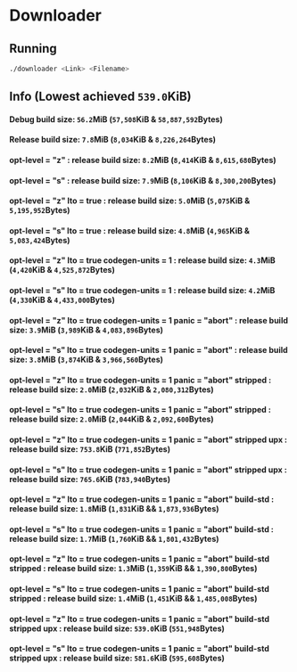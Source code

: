# Downloader
## Running
```bash
./downloader <Link> <Filename>
```
## Info (Lowest achieved `539.0`KiB)
#### Debug build size: `56.2`MiB (`57,508`KiB & `58,887,592`Bytes)
#### Release build size: `7.8`MiB (`8,034`KiB & `8,226,264`Bytes) 
#### opt-level = "z" : release build size: `8.2`MiB (`8,414`KiB & `8,615,680`Bytes)
#### opt-level = "s" : release build size: `7.9`MiB (`8,106`KiB & `8,300,200`Bytes)
#### opt-level = "z" lto = true : release build size: `5.0`MiB (`5,075`KiB & `5,195,952`Bytes)
#### opt-level = "s" lto = true : release build size: `4.8`MiB (`4,965`KiB & `5,083,424`Bytes)
#### opt-level = "z" lto = true codegen-units = 1 : release build size: `4.3`MiB (`4,420`KiB & `4,525,872`Bytes)
#### opt-level = "s" lto = true codegen-units = 1 : release build size: `4.2`MiB (`4,330`KiB & `4,433,000`Bytes)
#### opt-level = "z" lto = true codegen-units = 1 panic = "abort" : release build size: `3.9`MiB (`3,989`KiB & `4,083,896`Bytes)
#### opt-level = "s" lto = true codegen-units = 1 panic = "abort" : release build size: `3.8`MiB (`3,874`KiB & `3,966,560`Bytes)
#### opt-level = "z" lto = true codegen-units = 1 panic = "abort" stripped : release build size: `2.0`MiB (`2,032`KiB & `2,080,312`Bytes)
#### opt-level = "s" lto = true codegen-units = 1 panic = "abort" stripped : release build size: `2.0`MiB (`2,044`KiB & `2,092,600`Bytes)
#### opt-level = "z" lto = true codegen-units = 1 panic = "abort" stripped upx : release build size: `753.8`KiB (`771,852`Bytes)
#### opt-level = "s" lto = true codegen-units = 1 panic = "abort" stripped upx : release build size: `765.6`KiB (`783,940`Bytes)
#### opt-level = "z" lto = true codegen-units = 1 panic = "abort" build-std : release build size: `1.8`MiB (`1,831`KiB && `1,873,936`Bytes)
#### opt-level = "s" lto = true codegen-units = 1 panic = "abort" build-std : release build size: `1.7`MiB (`1,760`KiB && `1,801,432`Bytes)
#### opt-level = "z" lto = true codegen-units = 1 panic = "abort" build-std stripped : release build size: `1.3`MiB (`1,359`KiB && `1,390,800`Bytes)
#### opt-level = "s" lto = true codegen-units = 1 panic = "abort" build-std stripped : release build size: `1.4`MiB (`1,451`KiB && `1,485,008`Bytes)
#### opt-level = "z" lto = true codegen-units = 1 panic = "abort" build-std stripped upx : release build size: `539.0`KiB (`551,948`Bytes)
#### opt-level = "s" lto = true codegen-units = 1 panic = "abort" build-std stripped upx : release build size: `581.6`KiB (`595,608`Bytes)
